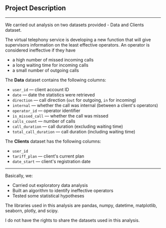 ## Project Description
---

We carried out analysis on two datasets provided - Data and Clients dataset.

The virtual telephony service is developing a new function that will give supervisors information on the least effective operators. An operator is considered 
ineffective if they have 

- a high number of missed incoming calls
- a long waiting time for incoming calls
- a small number of outgoing calls

The **Data** dataset contains the following columns:

- `user_id` — client account ID
- `date` — date the statistics were retrieved
- `direction` — call direction (`out` for outgoing, `in` for incoming)
- `internal` — whether the call was internal (between a client's operators)
- `operator_id` — operator identifier
- `is_missed_call` — whether the call was missed
- `calls_count` — number of calls
- `call_duration` — call duration (excluding waiting time)
- `total_call_duration` — call duration (including waiting time)

 

The **Clients** dataset has the following columns:

- `user_id`
- `tariff_plan` — client's current plan
- `date_start` — client's registration date
---
Basically, we:
- Carried out exploratory data analysis
- Built an algorithm to identify ineffective operators
- Tested some statistical hypotheses

The libraries used in this analysis are pandas, numpy, datetime, matplotlib, seaborn, plotly, and scipy.

I do not have the rights to share the datasets used in this analysis.
